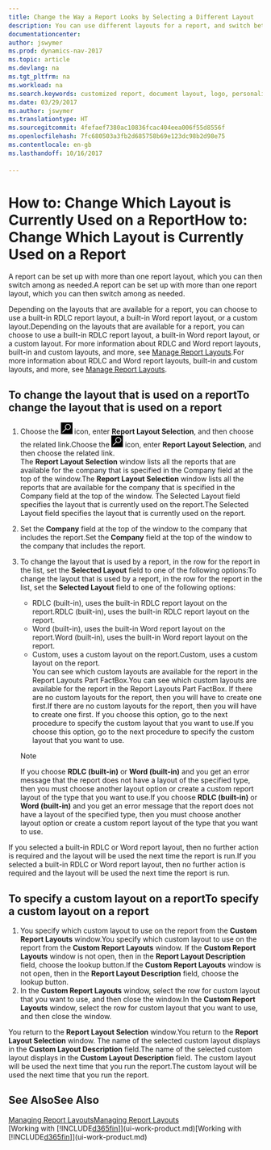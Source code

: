 ```yaml
---
title: Change the Way a Report Looks by Selecting a Different Layout
description: You can use different layouts for a report, and switch between layouts to change how a report looks.
documentationcenter: 
author: jswymer
ms.prod: dynamics-nav-2017
ms.topic: article
ms.devlang: na
ms.tgt_pltfrm: na
ms.workload: na
ms.search.keywords: customized report, document layout, logo, personalize
ms.date: 03/29/2017
ms.author: jswymer
ms.translationtype: HT
ms.sourcegitcommit: 4fefaef7380ac10836fcac404eea006f55d8556f
ms.openlocfilehash: 7fc680503a3fb2d685758b69e123dc98b2d98e75
ms.contentlocale: en-gb
ms.lasthandoff: 10/16/2017

---
```

# <a name="how-to-change-which-layout-is-currently-used-on-a-report"></a><span data-ttu-id="93699-103">How to: Change Which Layout is Currently Used on a Report</span><span class="sxs-lookup"><span data-stu-id="93699-103">How to: Change Which Layout is Currently Used on a Report</span></span>
<span data-ttu-id="93699-104">A report can be set up with more than one report layout, which you can then switch among as needed.</span><span class="sxs-lookup"><span data-stu-id="93699-104">A report can be set up with more than one report layout, which you can then switch among as needed.</span></span>

<span data-ttu-id="93699-105">Depending on the layouts that are available for a report, you can choose to use a built-in RDLC report layout, a built-in Word report layout, or a custom layout.</span><span class="sxs-lookup"><span data-stu-id="93699-105">Depending on the layouts that are available for a report, you can choose to use a built-in RDLC report layout, a built-in Word report layout, or a custom layout.</span></span> <span data-ttu-id="93699-106">For more information about RDLC and Word report layouts, built-in and custom layouts, and more, see [Manage Report Layouts](ui-manage-report-layouts.md).</span><span class="sxs-lookup"><span data-stu-id="93699-106">For more information about RDLC and Word report layouts, built-in and custom layouts, and more, see [Manage Report Layouts](ui-manage-report-layouts.md).</span></span>

## <a name="to-change-the-layout-that-is-used-on-a-report"></a><span data-ttu-id="93699-107">To change the layout that is used on a report</span><span class="sxs-lookup"><span data-stu-id="93699-107">To change the layout that is used on a report</span></span>
1. <span data-ttu-id="93699-108">Choose the ![Search for Page or Report](media/ui-search/search_small.png "Search for Page or Report icon") icon, enter **Report Layout Selection**, and then choose the related link.</span><span class="sxs-lookup"><span data-stu-id="93699-108">Choose the ![Search for Page or Report](media/ui-search/search_small.png "Search for Page or Report icon") icon, enter **Report Layout Selection**, and then choose the related link.</span></span>  
   <span data-ttu-id="93699-109">The **Report Layout Selection** window lists all the reports that are available for the company that is specified in the Company field at the top of the window.</span><span class="sxs-lookup"><span data-stu-id="93699-109">The **Report Layout Selection** window lists all the reports that are available for the company that is specified in the Company field at the top of the window.</span></span> <span data-ttu-id="93699-110">The Selected Layout field specifies the layout that is currently used on the report.</span><span class="sxs-lookup"><span data-stu-id="93699-110">The Selected Layout field specifies the layout that is currently used on the report.</span></span>
2. <span data-ttu-id="93699-111">Set the **Company** field at the top of the window to the company that includes the report.</span><span class="sxs-lookup"><span data-stu-id="93699-111">Set the **Company** field at the top of the window to the company that includes the report.</span></span>
3. <span data-ttu-id="93699-112">To change the layout that is used by a report, in the row for the report in the list, set the **Selected Layout** field to one of the following options:</span><span class="sxs-lookup"><span data-stu-id="93699-112">To change the layout that is used by a report, in the row for the report in the list, set the **Selected Layout** field to one of the following options:</span></span>
   * <span data-ttu-id="93699-113">RDLC (built-in), uses the built-in RDLC report layout on the report.</span><span class="sxs-lookup"><span data-stu-id="93699-113">RDLC (built-in), uses the built-in RDLC report layout on the report.</span></span>
   * <span data-ttu-id="93699-114">Word (built-in), uses the built-in Word report layout on the report.</span><span class="sxs-lookup"><span data-stu-id="93699-114">Word (built-in), uses the built-in Word report layout on the report.</span></span>
   * <span data-ttu-id="93699-115">Custom, uses a custom layout on the report.</span><span class="sxs-lookup"><span data-stu-id="93699-115">Custom, uses a custom layout on the report.</span></span>  
     <span data-ttu-id="93699-116">You can see which custom layouts are available for the report in the Report Layouts Part FactBox.</span><span class="sxs-lookup"><span data-stu-id="93699-116">You can see which custom layouts are available for the report in the Report Layouts Part FactBox.</span></span> <span data-ttu-id="93699-117">If there are no custom layouts for the report, then you will have to create one first.</span><span class="sxs-lookup"><span data-stu-id="93699-117">If there are no custom layouts for the report, then you will have to create one first.</span></span> <span data-ttu-id="93699-118">If you choose this option, go to the next procedure to specify the custom layout that you want to use.</span><span class="sxs-lookup"><span data-stu-id="93699-118">If you choose this option, go to the next procedure to specify the custom layout that you want to use.</span></span>

    > [!NOTE]  
    >   <span data-ttu-id="93699-119">If you choose **RDLC (built-in)** or **Word (built-in)** and you get an error message that the report does not have a layout of the specified type, then you must choose another layout option or create a custom report layout of the type that you want to use.</span><span class="sxs-lookup"><span data-stu-id="93699-119">If you choose **RDLC (built-in)** or **Word (built-in)** and you get an error message that the report does not have a layout of the specified type, then you must choose another layout option or create a custom report layout of the type that you want to use.</span></span>

<span data-ttu-id="93699-120">If you selected a built-in RDLC or Word report layout, then no further action is required and the layout will be used the next time the report is run.</span><span class="sxs-lookup"><span data-stu-id="93699-120">If you selected a built-in RDLC or Word report layout, then no further action is required and the layout will be used the next time the report is run.</span></span>

## <a name="to-specify-a-custom-layout-on-a-report"></a><span data-ttu-id="93699-121">To specify a custom layout on a report</span><span class="sxs-lookup"><span data-stu-id="93699-121">To specify a custom layout on a report</span></span>
1. <span data-ttu-id="93699-122">You specify which custom layout to use on the report from the **Custom Report Layouts** window.</span><span class="sxs-lookup"><span data-stu-id="93699-122">You specify which custom layout to use on the report from the **Custom Report Layouts** window.</span></span> <span data-ttu-id="93699-123">If the **Custom Report Layouts** window is not open, then in the **Report Layout Description** field, choose the lookup button.</span><span class="sxs-lookup"><span data-stu-id="93699-123">If the **Custom Report Layouts** window is not open, then in the **Report Layout Description** field, choose the lookup button.</span></span>
2. <span data-ttu-id="93699-124">In the **Custom Report Layouts** window, select the row for custom layout that you want to use, and then close the window.</span><span class="sxs-lookup"><span data-stu-id="93699-124">In the **Custom Report Layouts** window, select the row for custom layout that you want to use, and then close the window.</span></span>

<span data-ttu-id="93699-125">You return to the **Report Layout Selection** window.</span><span class="sxs-lookup"><span data-stu-id="93699-125">You return to the **Report Layout Selection** window.</span></span> <span data-ttu-id="93699-126">The name of the selected custom layout displays in the **Custom Layout Description** field.</span><span class="sxs-lookup"><span data-stu-id="93699-126">The name of the selected custom layout displays in the **Custom Layout Description** field.</span></span> <span data-ttu-id="93699-127">The custom layout will be used the next time that you run the report.</span><span class="sxs-lookup"><span data-stu-id="93699-127">The custom layout will be used the next time that you run the report.</span></span>

## <a name="see-also"></a><span data-ttu-id="93699-128">See Also</span><span class="sxs-lookup"><span data-stu-id="93699-128">See Also</span></span>
[<span data-ttu-id="93699-129">Managing Report Layouts</span><span class="sxs-lookup"><span data-stu-id="93699-129">Managing Report Layouts</span></span>](ui-manage-report-layouts.md)  
<span data-ttu-id="93699-130">[Working with [!INCLUDE[d365fin](includes/d365fin_md.md)]](ui-work-product.md)</span><span class="sxs-lookup"><span data-stu-id="93699-130">[Working with [!INCLUDE[d365fin](includes/d365fin_md.md)]](ui-work-product.md)</span></span>


